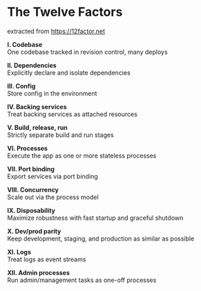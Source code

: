 # The Twelve Factors

extracted from https://12factor.net

**I. Codebase** <br />
One codebase tracked in revision control, many deploys <br />

**II. Dependencies** <br />
Explicitly declare and isolate dependencies <br />

**III. Config** <br />
Store config in the environment <br />

**IV. Backing services** <br />
Treat backing services as attached resources <br />

**V. Build, release, run** <br />
Strictly separate build and run stages <br />

**VI. Processes** <br />
Execute the app as one or more stateless processes <br />

**VII. Port binding** <br />
Export services via port binding <br />

**VIII. Concurrency** <br />
Scale out via the process model <br />

**IX. Disposability** <br />
Maximize robustness with fast startup and graceful shutdown <br />

**X. Dev/prod parity** <br />
Keep development, staging, and production as similar as possible <br />

**XI. Logs** <br />
Treat logs as event streams <br />

**XII. Admin processes** <br />
Run admin/management tasks as one-off processes <br />

